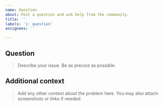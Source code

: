 ```yaml
---
name: Question
about: Post a question and ask help from the community.
title: ''
labels: 'i: question'
assignees: ''

---
```


## Question
> Describe your issue. Be as precice as possible.

## Additional context
> Add any other context about the problem here. You may also attach screenshots or links if needed.